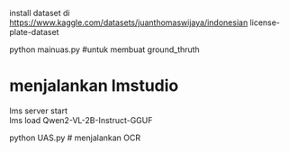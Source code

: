 install dataset di https://www.kaggle.com/datasets/juanthomaswijaya/indonesian
license-plate-dataset		

python mainuas.py #untuk membuat ground_thruth

# menjalankan lmstudio
lms server start       
lms load Qwen2-VL-2B-Instruct-GGUF   

python UAS.py # menjalankan OCR    
